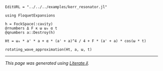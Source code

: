 ```@meta
EditURL = "../../../examples/kerr_resonator.jl"
```

````@example kerr_resonator
using FloquetExpansions

h = FockSpace(:cavity)
@rnumbers Δ F κ ω ω₀ α t
@qnumbers a::Destroy(h)

Ht = ω₀ * a' * a + α * (a' + a)^4 / 4 + F * (a' + a) * cos(ω * t)

rotating_wave_approximation(Ht, a, ω, t)
````

---

*This page was generated using [Literate.jl](https://github.com/fredrikekre/Literate.jl).*

